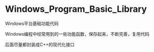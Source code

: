 # Windows_Program_Basic_Library
Windows平台基础功能代码

Windows编程中经常用到的一些功能函数，保存起来，不断完善，复用代码

后面尽量都封装成C++的现代化接口
